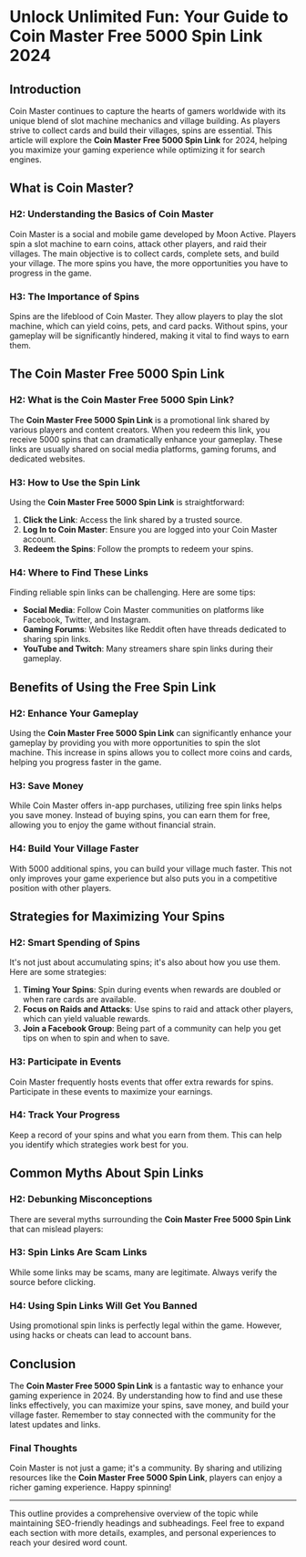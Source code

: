 # Unlock Unlimited Fun: Your Guide to Coin Master Free 5000 Spin Link 2024

## Introduction

Coin Master continues to capture the hearts of gamers worldwide with its unique blend of slot machine mechanics and village building. As players strive to collect cards and build their villages, spins are essential. This article will explore the **Coin Master Free 5000 Spin Link** for 2024, helping you maximize your gaming experience while optimizing it for search engines.

## What is Coin Master?

### H2: Understanding the Basics of Coin Master

Coin Master is a social and mobile game developed by Moon Active. Players spin a slot machine to earn coins, attack other players, and raid their villages. The main objective is to collect cards, complete sets, and build your village. The more spins you have, the more opportunities you have to progress in the game.

### H3: The Importance of Spins

Spins are the lifeblood of Coin Master. They allow players to play the slot machine, which can yield coins, pets, and card packs. Without spins, your gameplay will be significantly hindered, making it vital to find ways to earn them.

## The Coin Master Free 5000 Spin Link

### H2: What is the Coin Master Free 5000 Spin Link?

The **Coin Master Free 5000 Spin Link** is a promotional link shared by various players and content creators. When you redeem this link, you receive 5000 spins that can dramatically enhance your gameplay. These links are usually shared on social media platforms, gaming forums, and dedicated websites.

### H3: How to Use the Spin Link

Using the **Coin Master Free 5000 Spin Link** is straightforward:

1. **Click the Link**: Access the link shared by a trusted source.
2. **Log In to Coin Master**: Ensure you are logged into your Coin Master account.
3. **Redeem the Spins**: Follow the prompts to redeem your spins.

### H4: Where to Find These Links

Finding reliable spin links can be challenging. Here are some tips:

- **Social Media**: Follow Coin Master communities on platforms like Facebook, Twitter, and Instagram.
- **Gaming Forums**: Websites like Reddit often have threads dedicated to sharing spin links.
- **YouTube and Twitch**: Many streamers share spin links during their gameplay.

## Benefits of Using the Free Spin Link

### H2: Enhance Your Gameplay

Using the **Coin Master Free 5000 Spin Link** can significantly enhance your gameplay by providing you with more opportunities to spin the slot machine. This increase in spins allows you to collect more coins and cards, helping you progress faster in the game.

### H3: Save Money

While Coin Master offers in-app purchases, utilizing free spin links helps you save money. Instead of buying spins, you can earn them for free, allowing you to enjoy the game without financial strain.

### H4: Build Your Village Faster

With 5000 additional spins, you can build your village much faster. This not only improves your game experience but also puts you in a competitive position with other players. 

## Strategies for Maximizing Your Spins

### H2: Smart Spending of Spins

It's not just about accumulating spins; it's also about how you use them. Here are some strategies:

1. **Timing Your Spins**: Spin during events when rewards are doubled or when rare cards are available.
2. **Focus on Raids and Attacks**: Use spins to raid and attack other players, which can yield valuable rewards.
3. **Join a Facebook Group**: Being part of a community can help you get tips on when to spin and when to save.

### H3: Participate in Events

Coin Master frequently hosts events that offer extra rewards for spins. Participate in these events to maximize your earnings. 

### H4: Track Your Progress

Keep a record of your spins and what you earn from them. This can help you identify which strategies work best for you.

## Common Myths About Spin Links

### H2: Debunking Misconceptions

There are several myths surrounding the **Coin Master Free 5000 Spin Link** that can mislead players:

### H3: Spin Links Are Scam Links

While some links may be scams, many are legitimate. Always verify the source before clicking.

### H4: Using Spin Links Will Get You Banned

Using promotional spin links is perfectly legal within the game. However, using hacks or cheats can lead to account bans.

## Conclusion

The **Coin Master Free 5000 Spin Link** is a fantastic way to enhance your gaming experience in 2024. By understanding how to find and use these links effectively, you can maximize your spins, save money, and build your village faster. Remember to stay connected with the community for the latest updates and links.

### Final Thoughts

Coin Master is not just a game; it's a community. By sharing and utilizing resources like the **Coin Master Free 5000 Spin Link**, players can enjoy a richer gaming experience. Happy spinning!

---

This outline provides a comprehensive overview of the topic while maintaining SEO-friendly headings and subheadings. Feel free to expand each section with more details, examples, and personal experiences to reach your desired word count.

